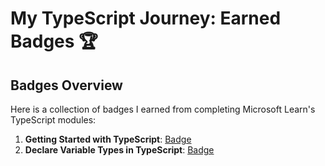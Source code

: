 # My TypeScript Journey: Earned Badges 🏆

## Badges Overview

Here is a collection of badges I earned from completing Microsoft Learn's TypeScript modules:

1. **Getting Started with TypeScript**: [Badge](https://learn.microsoft.com/en-us/users/sunlaa-4038/achievements/7ewf644z)
2. **Declare Variable Types in TypeScript**: [Badge](https://learn.microsoft.com/en-us/users/sunlaa-4038/achievements/8rg9l7lw)
